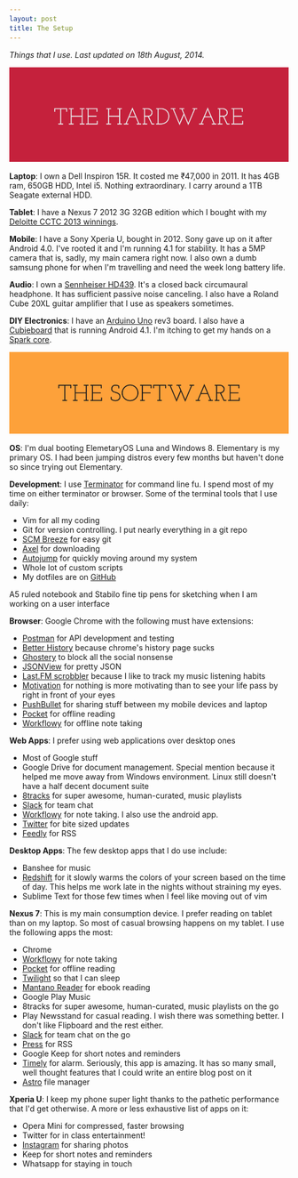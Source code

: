 ```yaml
---
layout: post
title: The Setup
---
```

_Things that I use. Last updated on 18th August, 2014._

![Hardware](/images/posts/setup/1.png)

**Laptop**: I own a Dell Inspiron 15R. It costed me &#8377;47,000 in 2011. It has 4GB ram, 650GB HDD, Intel i5. Nothing extraordinary. I carry around a 1TB Seagate external HDD.

**Tablet**: I have a Nexus 7 2012 3G 32GB edition which I bought with my <a href="https://www.facebook.com/photo.php?fbid=10151631176199203">Deloitte CCTC 2013 winnings</a>.

**Mobile**: I have a Sony Xperia U, bought in 2012. Sony gave up on it after Android 4.0. I've rooted it and I'm running 4.1 for stability. It has a 5MP camera that is, sadly, my main camera right now. I also own a dumb samsung phone for when I'm travelling and need the week long battery life.

**Audio**: I own a [Sennheiser HD439](http://en-us.sennheiser.com/on-ear-headphones-audio-hd-439). It's a closed back circumaural headphone. It has sufficient passive noise canceling. I also have a Roland Cube 20XL guitar amplifier that I use as speakers sometimes.

**DIY Electronics**: I have an [Arduino Uno](http://arduino.cc/en/Main/arduinoBoardUno) rev3 board. I also have a [Cubieboard](http://cubieboard.org) that is running Android 4.1. I'm itching to get my hands on a [Spark core](http://spark.io).

![Software](/images/posts/setup/2.png)

**OS**: I'm dual booting ElemetaryOS Luna and Windows 8. Elementary is my primary OS. I had been jumping distros every few months but haven't done so since trying out Elementary. 

**Development**: I use [Terminator](https://launchpad.net/terminator/) for command line fu. I spend most of my time on either terminator or browser. Some of the terminal tools that I use daily:

- Vim for all my coding
- Git for version controlling. I put nearly everything in a git repo
- [SCM Breeze](https://github.com/ndbroadbent/scm_breeze) for easy git
- [Axel](http://axel.alioth.debian.org/) for downloading
- [Autojump](https://github.com/joelthelion/autojump) for quickly moving around my system 
- Whole lot of custom scripts
- My dotfiles are on [GitHub](http://github.com/shashankmehta/dotfiles)

A5 ruled notebook and Stabilo fine tip pens for sketching when I am working on a user interface

**Browser**: Google Chrome with the following must have extensions:

- [Postman](https://chrome.google.com/webstore/detail/postman-rest-client/fdmmgilgnpjigdojojpjoooidkmcomcm?hl=en) for API development and testing
- [Better History](https://chrome.google.com/webstore/detail/better-history/obciceimmggglbmelaidpjlmodcebijb) because chrome's history page sucks
- [Ghostery](https://chrome.google.com/webstore/detail/mlomiejdfkolichcflejclcbmpeaniij) to block all the social nonsense
- [JSONView](https://chrome.google.com/webstore/detail/chklaanhfefbnpoihckbnefhakgolnmc) for pretty JSON
- [Last.FM scrobbler](https://chrome.google.com/webstore/detail/hhinaapppaileiechjoiifaancjggfjm) because I like to track my music listening habits
- [Motivation](https://chrome.google.com/webstore/detail/ofdgfpchbidcgncgfpdlpclnpaemakoj) for nothing is more motivating than to see your life pass by right in front of your eyes
- [PushBullet](https://www.pushbullet.com/) for sharing stuff between my mobile devices and laptop
- [Pocket](http://getpocket.com) for offline reading
- [Workflowy](http://workflowy.com) for offline note taking


**Web Apps**: I prefer using web applications over desktop ones

- Most of Google stuff
- Google Drive for document management. Special mention because it helped me move away from Windows environment. Linux still doesn't have a half decent document suite
- [8tracks](http://8tracks.com) for super awesome, human-curated, music playlists
- [Slack](https://slack.com/) for team chat
- [Workflowy](http://workflowy.com) for note taking. I also use the android app.
- [Twitter](http://twitter.com/leostatic) for bite sized updates
- [Feedly](http://feedly.com) for RSS

**Desktop Apps**: The few desktop apps that I do use include:

- Banshee for music
- [Redshift](http://jonls.dk/redshift/) for it slowly warms the colors of your screen based on the time of day. This helps me work late in the nights without straining my eyes.
- Sublime Text for those few times when I feel like moving out of vim

**Nexus 7**: This is my main consumption device. I prefer reading on tablet than on my laptop. So most of casual browsing happens on my tablet. I use the following apps the most:

- Chrome
- [Workflowy](https://play.google.com/store/apps/details?id=com.workflowy.android&hl=en) for note taking
- [Pocket](https://play.google.com/store/apps/details?id=com.ideashower.readitlater.pro&hl=en) for offline reading
- [Twilight](https://play.google.com/store/apps/details?id=com.urbandroid.lux&hl=en) so that I can sleep
- [Mantano Reader](https://play.google.com/store/apps/details?id=com.mantano.reader.android&hl=en) for ebook reading
- Google Play Music
- 8tracks for super awesome, human-curated, music playlists on the go
- Play Newsstand for casual reading. I wish there was something better. I don't like Flipboard and the rest either.
- [Slack](https://play.google.com/store/apps/details?id=com.Slack&hl=en) for team chat on the go
- [Press](https://play.google.com/store/apps/details?id=com.twentyfivesquares.press&hl=en) for RSS
- Google Keep for short notes and reminders
- [Timely](https://play.google.com/store/apps/details?id=ch.bitspin.timely&hl=en) for alarm. Seriously, this app is amazing. It has so many small, well thought  features that I could write an entire blog post on it 
- [Astro](https://play.google.com/store/apps/details?id=ch.bitspin.timely&hl=en) file manager

**Xperia U**: I keep my phone super light thanks to the pathetic performance that I'd get otherwise. A more or less exhaustive list of apps on it:

- Opera Mini for compressed, faster browsing
- Twitter for in class entertainment!
- [Instagram](http://instagram.com/shashankmehta) for sharing photos
- Keep for short notes and reminders
- Whatsapp for staying in touch
